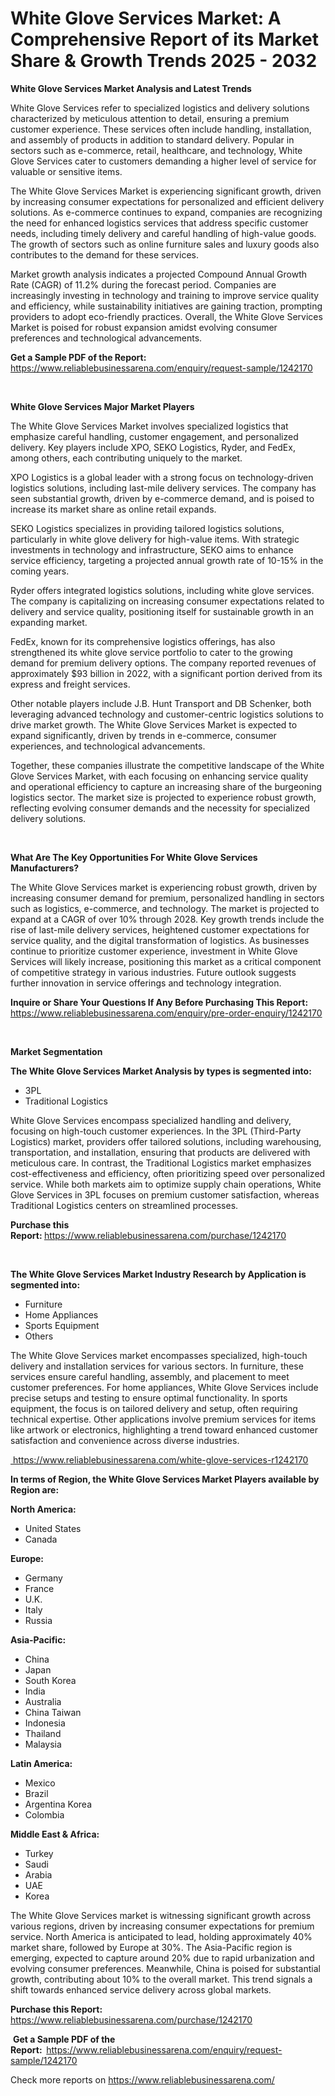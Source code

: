 <p><h1>White Glove Services Market: A Comprehensive Report of its Market Share & Growth Trends 2025 - 2032</h1></p><p><strong>White Glove Services Market Analysis and Latest Trends</strong></p>
<p><p>White Glove Services refer to specialized logistics and delivery solutions characterized by meticulous attention to detail, ensuring a premium customer experience. These services often include handling, installation, and assembly of products in addition to standard delivery. Popular in sectors such as e-commerce, retail, healthcare, and technology, White Glove Services cater to customers demanding a higher level of service for valuable or sensitive items.</p><p>The White Glove Services Market is experiencing significant growth, driven by increasing consumer expectations for personalized and efficient delivery solutions. As e-commerce continues to expand, companies are recognizing the need for enhanced logistics services that address specific customer needs, including timely delivery and careful handling of high-value goods. The growth of sectors such as online furniture sales and luxury goods also contributes to the demand for these services.</p><p>Market growth analysis indicates a projected Compound Annual Growth Rate (CAGR) of 11.2% during the forecast period. Companies are increasingly investing in technology and training to improve service quality and efficiency, while sustainability initiatives are gaining traction, prompting providers to adopt eco-friendly practices. Overall, the White Glove Services Market is poised for robust expansion amidst evolving consumer preferences and technological advancements.</p></p>
<p><strong>Get a Sample PDF of the Report:&nbsp;</strong> <a href="https://www.reliablebusinessarena.com/enquiry/request-sample/1242170?utm_campaign=2645&utm_medium=2&utm_source=Github&utm_content=ia&utm_term=10032025&utm_id=white-glove-services">https://www.reliablebusinessarena.com/enquiry/request-sample/1242170</a></p>
<p>&nbsp;</p>
<p><strong>White Glove Services Major Market Players</strong></p>
<p><p>The White Glove Services Market involves specialized logistics that emphasize careful handling, customer engagement, and personalized delivery. Key players include XPO, SEKO Logistics, Ryder, and FedEx, among others, each contributing uniquely to the market.</p><p>XPO Logistics is a global leader with a strong focus on technology-driven logistics solutions, including last-mile delivery services. The company has seen substantial growth, driven by e-commerce demand, and is poised to increase its market share as online retail expands.</p><p>SEKO Logistics specializes in providing tailored logistics solutions, particularly in white glove delivery for high-value items. With strategic investments in technology and infrastructure, SEKO aims to enhance service efficiency, targeting a projected annual growth rate of 10-15% in the coming years.</p><p>Ryder offers integrated logistics solutions, including white glove services. The company is capitalizing on increasing consumer expectations related to delivery and service quality, positioning itself for sustainable growth in an expanding market.</p><p>FedEx, known for its comprehensive logistics offerings, has also strengthened its white glove service portfolio to cater to the growing demand for premium delivery options. The company reported revenues of approximately $93 billion in 2022, with a significant portion derived from its express and freight services.</p><p>Other notable players include J.B. Hunt Transport and DB Schenker, both leveraging advanced technology and customer-centric logistics solutions to drive market growth. The White Glove Services Market is expected to expand significantly, driven by trends in e-commerce, consumer experiences, and technological advancements.</p><p>Together, these companies illustrate the competitive landscape of the White Glove Services Market, with each focusing on enhancing service quality and operational efficiency to capture an increasing share of the burgeoning logistics sector. The market size is projected to experience robust growth, reflecting evolving consumer demands and the necessity for specialized delivery solutions.</p></p>
<p>&nbsp;</p>
<p><strong>What Are The Key Opportunities For White Glove Services Manufacturers?</strong></p>
<p><p>The White Glove Services market is experiencing robust growth, driven by increasing consumer demand for premium, personalized handling in sectors such as logistics, e-commerce, and technology. The market is projected to expand at a CAGR of over 10% through 2028. Key growth trends include the rise of last-mile delivery services, heightened customer expectations for service quality, and the digital transformation of logistics. As businesses continue to prioritize customer experience, investment in White Glove Services will likely increase, positioning this market as a critical component of competitive strategy in various industries. Future outlook suggests further innovation in service offerings and technology integration.</p></p>
<p><strong>Inquire or Share Your Questions If Any Before Purchasing This Report:</strong> <a href="https://www.reliablebusinessarena.com/enquiry/pre-order-enquiry/1242170?utm_campaign=2645&utm_medium=2&utm_source=Github&utm_content=ia&utm_term=10032025&utm_id=white-glove-services">https://www.reliablebusinessarena.com/enquiry/pre-order-enquiry/1242170</a></p>
<p>&nbsp;</p>
<p><strong>Market Segmentation</strong></p>
<p><strong>The White Glove Services Market Analysis by types is segmented into:</strong></p>
<p><ul><li>3PL</li><li>Traditional Logistics</li></ul></p>
<p><p>White Glove Services encompass specialized handling and delivery, focusing on high-touch customer experiences. In the 3PL (Third-Party Logistics) market, providers offer tailored solutions, including warehousing, transportation, and installation, ensuring that products are delivered with meticulous care. In contrast, the Traditional Logistics market emphasizes cost-effectiveness and efficiency, often prioritizing speed over personalized service. While both markets aim to optimize supply chain operations, White Glove Services in 3PL focuses on premium customer satisfaction, whereas Traditional Logistics centers on streamlined processes.</p></p>
<p><strong>Purchase this Report:&nbsp;</strong><a href="https://www.reliablebusinessarena.com/purchase/1242170?utm_campaign=2645&utm_medium=2&utm_source=Github&utm_content=ia&utm_term=10032025&utm_id=white-glove-services">https://www.reliablebusinessarena.com/purchase/1242170</a></p>
<p>&nbsp;</p>
<p><strong>The White Glove Services Market Industry Research by Application is segmented into:</strong></p>
<p><ul><li>Furniture</li><li>Home Appliances</li><li>Sports Equipment</li><li>Others</li></ul></p>
<p><p>The White Glove Services market encompasses specialized, high-touch delivery and installation services for various sectors. In furniture, these services ensure careful handling, assembly, and placement to meet customer preferences. For home appliances, White Glove Services include precise setups and testing to ensure optimal functionality. In sports equipment, the focus is on tailored delivery and setup, often requiring technical expertise. Other applications involve premium services for items like artwork or electronics, highlighting a trend toward enhanced customer satisfaction and convenience across diverse industries.</p></p>
<p><a href="https://www.reliablebusinessarena.com/white-glove-services-r1242170?utm_campaign=2645&utm_medium=2&utm_source=Github&utm_content=ia&utm_term=10032025&utm_id=white-glove-services">&nbsp;https://www.reliablebusinessarena.com/white-glove-services-r1242170</a></p>
<p><strong>In terms of Region, the White Glove Services Market Players available by Region are:</strong></p>
<p>
    <p> <strong> North America: </strong>
        <ul>
            <li>United States</li>
            <li>Canada</li>
        </ul>
        </p> 
    <p> <strong> Europe: </strong>
        <ul>
            <li>Germany</li>
            <li>France</li>
            <li>U.K.</li>
            <li>Italy</li>
            <li>Russia</li>
        </ul>
        </p> 
    <p> <strong> Asia-Pacific: </strong>
        <ul>
            <li>China</li>
            <li>Japan</li>
            <li>South Korea</li>
            <li>India</li>
            <li>Australia</li>
            <li>China Taiwan</li>
            <li>Indonesia</li>
            <li>Thailand</li>
            <li>Malaysia</li>
        </ul>
        </p> 
    <p> <strong> Latin America: </strong>
        <ul>
            <li>Mexico</li>
            <li>Brazil</li>
            <li>Argentina Korea</li>
            <li>Colombia</li>
        </ul>
        </p> 
    <p> <strong> Middle East & Africa: </strong>
        <ul>
            <li>Turkey</li>
            <li>Saudi</li>
            <li>Arabia</li>
            <li>UAE</li>
            <li>Korea</li>
        </ul>
    </p>
    </p>
<p><p>The White Glove Services market is witnessing significant growth across various regions, driven by increasing consumer expectations for premium service. North America is anticipated to lead, holding approximately 40% market share, followed by Europe at 30%. The Asia-Pacific region is emerging, expected to capture around 20% due to rapid urbanization and evolving consumer preferences. Meanwhile, China is poised for substantial growth, contributing about 10% to the overall market. This trend signals a shift towards enhanced service delivery across global markets.</p></p>
<p><strong>Purchase this Report: </strong><a href="https://www.reliablebusinessarena.com/purchase/1242170?utm_campaign=2645&utm_medium=2&utm_source=Github&utm_content=ia&utm_term=10032025&utm_id=white-glove-services">https://www.reliablebusinessarena.com/purchase/1242170</a></p>
<p>&nbsp;<strong>Get a Sample PDF of the Report:&nbsp;&nbsp;</strong><a href="https://www.reliablebusinessarena.com/enquiry/request-sample/1242170?utm_campaign=2645&utm_medium=2&utm_source=Github&utm_content=ia&utm_term=10032025&utm_id=white-glove-services">https://www.reliablebusinessarena.com/enquiry/request-sample/1242170</a></p>
<p><strong></strong></p>
<p>Check more reports on <a href="https://www.reliablebusinessarena.com/?utm_campaign=2645&utm_medium=2&utm_source=Github&utm_content=ia&utm_term=10032025&utm_id=white-glove-services">https://www.reliablebusinessarena.com/</a></p>